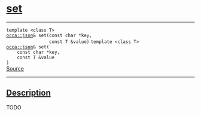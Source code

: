 
<h1 id="set">
 <a href="#/api/json/set" class="anchor">
   <span>set</span>
  </a>
</h1>

<div class="signature">

<hr>

  <div class="definition-container">
    <div class="definition">
      <code class="desktop-only"><span class="token keyword">template</span> <<span class="token keyword">class</span> <span class="token keyword">T</span>>
<a href="#/api/json/">occa::json</a>& set(<span class="token keyword">const</span> <span class="token keyword">char</span> *key,
                <span class="token keyword">const</span> <span class="token keyword">T</span> &value)</code>
      <code class="mobile-only"><span class="token keyword">template</span> <<span class="token keyword">class</span> <span class="token keyword">T</span>>
<a href="#/api/json/">occa::json</a>& set(
    <span class="token keyword">const</span> <span class="token keyword">char</span> *key,
    <span class="token keyword">const</span> <span class="token keyword">T</span> &value
)</code>
      <div class="flex-spacing"></div>
      <a href="https://github.com/libocca/occa/blob/58bd0f1e/include/occa/types/json.hpp#L676" target="_blank">Source</a>
    </div>
    
  </div>

  <hr>
</div>


<h2 id="description">
 <a href="#/api/json/set?id=description" class="anchor">
   <span>Description</span>
  </a>
</h2>

TODO
